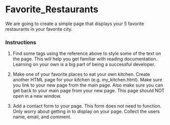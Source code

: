 # Favorite_Restaurants
We are going to create a simple page that displays your 5 favorite restaurants in your favorite city.

### Instructions

1) Find some tags using the reference above to style some of the text on the page. This will help you get familiar with reading documentation. Learning on your own is a big part of being a successful developer.

2) Make one of your favorite places to eat your own kitchen. Create another HTML page for your kitchen (e.g. my_kitchen.html). Make sure you link to your new page from the main page. Also make sure you can get back to your main page from your new page. This page should NOT open in a new window.

3) Add a contact form to your page. This form does not need to function. Only worry about getting in to display on your page. Collect the users name, email, and comment.
